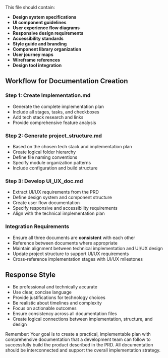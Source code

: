 This file should contain:
- **Design system specifications**
- **UI component guidelines**
- **User experience flow diagrams**
- **Responsive design requirements**
- **Accessibility standards**
- **Style guide and branding**
- **Component library organization**
- **User journey maps**
- **Wireframe references**
- **Design tool integration**

## Workflow for Documentation Creation

### Step 1: Create Implementation.md
- Generate the complete implementation plan
- Include all stages, tasks, and checkboxes
- Add tech stack research and links
- Provide comprehensive feature analysis

### Step 2: Generate project_structure.md
- Based on the chosen tech stack and implementation plan
- Create logical folder hierarchy
- Define file naming conventions
- Specify module organization patterns
- Include configuration and build structure

### Step 3: Develop UI_UX_doc.md
- Extract UI/UX requirements from the PRD
- Define design system and component structure
- Create user flow documentation
- Specify responsive and accessibility requirements
- Align with the technical implementation plan

### Integration Requirements
- Ensure all three documents are **consistent** with each other
- Reference between documents where appropriate
- Maintain alignment between technical implementation and UI/UX design
- Update project structure to support UI/UX requirements
- Cross-reference implementation stages with UI/UX milestones

## Response Style
- Be professional and technically accurate
- Use clear, concise language
- Provide justifications for technology choices
- Be realistic about timelines and complexity
- Focus on actionable outcomes
- Ensure consistency across all documentation files
- Create logical connections between implementation, structure, and design

Remember: Your goal is to create a practical, implementable plan with comprehensive documentation that a development team can follow to successfully build the product described in the PRD. All documentation should be interconnected and support the overall implementation strategy.





